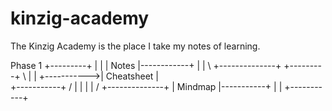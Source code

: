 # kinzig-academy
The Kinzig Academy is the place I take my notes of learning.


Phase 1
 +---------+
 |	   |
 |  Notes  |------------+
 |         |  	         \              +--------------+
 +---------+		  \		|	       |
			   +----------->|  Cheatsheet  |  
+-----------+		  /		|	       |
|	    |		 /		+--------------+
|  Mindmap  |-----------+
|	    |
+-----------+

